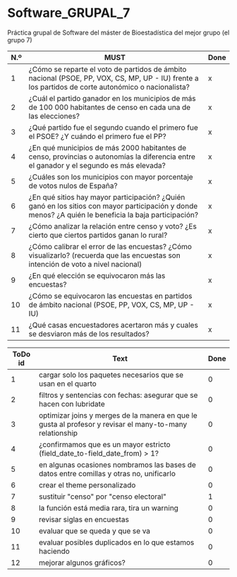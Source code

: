 # Software_GRUPAL_7
Práctica grupal de Software del máster de Bioestadística del mejor grupo (el grupo 7)


N.º | MUST | Done
------------- | ------------- | -------------
1 | ¿Cómo se reparte el voto de partidos de ámbito nacional (PSOE, PP, VOX, CS, MP, UP - IU) frente a los partidos de corte autonómico o nacionalista? | x
2 | ¿Cuál el partido ganador en los municipios de más de 100 000 habitantes de censo en cada una de las elecciones? | x
3 | ¿Qué partido fue el segundo cuando el primero fue el PSOE? ¿Y cuándo el primero fue el PP? | x
4 | ¿En qué municipios de más 2000 habitantes de censo, provincias o autonomías la diferencia entre el ganador y el segundo es más elevada? | x
5 | ¿Cuáles son los municipios con mayor porcentaje de votos nulos de España? | x
6 | ¿En qué sitios hay mayor participación? ¿Quién ganó en los sitios con mayor participación y donde menos? ¿A quién le beneficia la baja participación? | x
7 | ¿Cómo analizar la relación entre censo y voto? ¿Es cierto que ciertos partidos ganan lo rural? | x
8 | ¿Cómo calibrar el error de las encuestas? ¿Cómo visualizarlo? (recuerda que las encuestas son intención de voto a nivel nacional) | x
9 | ¿En qué elección se equivocaron más las encuestas? | x
10 | ¿Cómo se equivocaron las encuestas en partidos de ámbito nacional (PSOE, PP, VOX, CS, MP, UP - IU) | x
11 | ¿Qué casas encuestadores acertaron más y cuales se desviaron más de los resultados? | x


ToDo id | Text | Done
------------- | ------------- | -------------
1 | cargar solo los paquetes necesarios que se usan en el quarto | 0
2 | filtros y sentencias con fechas: asegurar que se hacen con lubridate | 0
3 | optimizar joins y merges de la manera en que le gusta al profesor y revisar el many-to-many relationship | 0
4 | ¿confirmamos que es un mayor estricto (field_date_to-field_date_from) > 1? | 0
5 | en algunas ocasiones nombramos las bases de datos entre comillas y otras no, unificarlo | 0
6 | crear el theme personalizado | 0
7 | sustituir "censo" por "censo electoral" | 1
8 | la función está media rara, tira un warning | 0
9 | revisar siglas en encuestas | 0
10 | evaluar que se queda y que se va | 0
11 | evaluar posibles duplicados en lo que estamos haciendo | 0
12 | mejorar algunos gráficos? | 0




